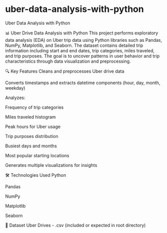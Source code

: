 # uber-data-analysis-with-python
Uber Data Analysis with Python


📊 Uber Drive Data Analysis with Python
This project performs exploratory data analysis (EDA) on Uber trip data using Python libraries such as Pandas, NumPy, Matplotlib, and Seaborn. The dataset contains detailed trip information including start and end dates, trip categories, miles traveled, and trip purposes. The goal is to uncover patterns in user behavior and trip characteristics through data visualization and preprocessing.

🔍 Key Features
Cleans and preprocesses Uber drive data

Converts timestamps and extracts datetime components (hour, day, month, weekday)

Analyzes:

Frequency of trip categories

Miles traveled histogram

Peak hours for Uber usage

Trip purposes distribution

Busiest days and months

Most popular starting locations

Generates multiple visualizations for insights

🛠️ Technologies Used
Python

Pandas

NumPy

Matplotlib

Seaborn

📁 Dataset
Uber Drives - .csv (included or expected in root directory)

